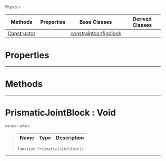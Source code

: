  `Physics`

|Methods|Properties|Base Classes|Derived Classes|
|---|---|---|---|
|[ Constructor](prismaticjointblock.md#prismaticjointblock-void)| |[constraintconfigblock](constraintconfigblock.md)| |


 #  Properties


---  
 #  Methods


---  
 #  PrismaticJointBlock : Void

 `constructor`

> 
> |Name|Type|Description|
> |---|---|---|
> ```TS:Nada
> function PrismaticJointBlock()
> ``` 


---  
 

 